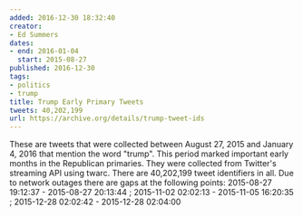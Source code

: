 ```yaml
---
added: 2016-12-30 18:32:40
creator:
- Ed Summers
dates:
- end: 2016-01-04
  start: 2015-08-27
published: 2016-12-30
tags:
- politics
- trump
title: Trump Early Primary Tweets
tweets: 40,202,199
url: https://archive.org/details/trump-tweet-ids
---
```


These are tweets that were collected between August 27, 2015 and January 4, 2016 that mention the word "trump". This period marked important early months in the Republican primaries. They were collected from Twitter's streaming API using twarc.
There are 40,202,199 tweet identifiers in all.  Due to network outages there are gaps at the following points: 2015-08-27 19:12:37 - 2015-08-27 20:13:44 ; 2015-11-02 02:02:13 - 2015-11-05 16:20:35 ; 2015-12-28 02:02:42 - 2015-12-28 02:04:00
